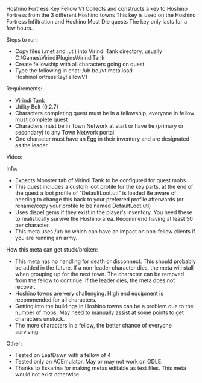 Hoshino Fortress Key Fellow V1
Collects and constructs a key to Hoshino Fortress from the 3 different Hoshino towns
This key is used on the Hoshino Fortress Infiltration and Hoshino Must Die quests
The key only lasts for a few hours.

Steps to run:
- Copy files (.met and .utl) into Virindi Tank directory, usually C:\Games\VirindiPlugins\VirindiTank
- Create fellowship with all characters going on quest
- Type the following in chat: /ub bc /vt meta load HoshinoFortressKeyFellowV1

Requirements:
- Virindi Tank
- Utility Belt (0.2.7)
- Characters completing quest must be in a fellowship, everyone in fellow must complete quest
- Characters must be in Town Network at start or have tie (primary or secondary) to any Town Network portal
- One character must have an Egg in their inventory and are designated as the leader

Video: 

Info:
- Expects Monster tab of Virindi Tank to be configured for quest mobs
- This quest includes a custom loot profile for the key parts, at the end of the quest a loot profile of "DefaultLoot.utl" is loaded
Be aware of needing to change this back to your preferred profile afterwards (or rename/copy your profile to be named DefaultLoot.utl)
- Uses dispel gems if they exist in the player's inventory.  You need these to realistically survive the Hoshino area.  Recommend having at least 50 per character.
- This meta uses /ub bc which can have an impact on non-fellow clients if you are running an army.

How this meta can get stuck/broken:
- This meta has no handling for death or disconnect.  This should probably be added in the future.  If a non-leader character dies, the meta will stall when grouping up for the next town.  The character can be removed from the fellow to continue.  If the leader dies, the meta does not recover.
- Hoshino towns are very challenging.  High end equipment is recommended for all characters.
- Getting into the buildings in Hoshino towns can be a problem due to the number of mobs.  May need to manually assist at some points to get characters unstuck.  
- The more characters in a fellow, the better chance of everyone surviving.

Other:
- Tested on LeafDawn with a fellow of 4
- Tested only on ACEmulator.  May or may not work on GDLE.
- Thanks to Eskarina for making metas editable as text files.   This meta would not exist otherwise.
